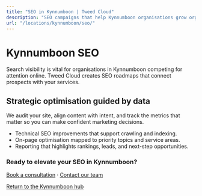 ```yaml
---
title: "SEO in Kynnumboon | Tweed Cloud"
description: "SEO campaigns that help Kynnumboon organisations grow organic visibility."
url: "/locations/kynnumboon/seo/"
---
```


# Kynnumboon SEO

Search visibility is vital for organisations in Kynnumboon competing for attention online. Tweed Cloud creates SEO roadmaps that connect prospects with your services.

## Strategic optimisation guided by data

We audit your site, align content with intent, and track the metrics that matter so you can make confident marketing decisions.

- Technical SEO improvements that support crawling and indexing.
- On-page optimisation mapped to priority topics and service areas.
- Reporting that highlights rankings, leads, and next-step opportunities.

### Ready to elevate your SEO in Kynnumboon?

[Book a consultation](/consultation/) · [Contact our team](/contact/)

[Return to the Kynnumboon hub](/locations/kynnumboon/)
